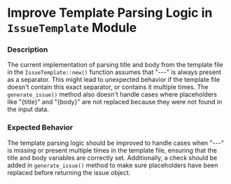 # Improve Template Parsing Logic in `IssueTemplate` Module

### Description

The current implementation of parsing title and body from the template file in the `IssueTemplate::new()` function assumes that "---" is always present as a separator. This might lead to unexpected behavior if the template file doesn't contain this exact separator, or contains it multiple times. The `generate_issue()` method also doesn't handle cases where placeholders like "{title}" and "{body}" are not replaced because they were not found in the input data.

### Expected Behavior

The template parsing logic should be improved to handle cases when "---" is missing or present multiple times in the template file, ensuring that the title and body variables are correctly set. Additionally, a check should be added in `generate_issue()` method to make sure placeholders have been replaced before returning the issue object.